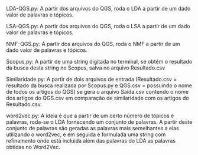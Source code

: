 LDA-QGS.py: A partir dos arquivos do QGS, roda o LDA a partir de um dado valor de palavras e tópicos.

LSA-QGS.py: A partir dos arquivos do QGS, roda o LSA a partir de um dado valor de palavras e tópicos.

NMF-QGS.py: A partir dos arquivos do QGS, roda o NMF a partir de um dado valor de palavras e tópicos.

Scopus.py: A partir de uma string digitada no terminal, se obtém o resultado da busca desta string no Scopus, salva no arquivo Resultado.csv

Similaridade.py: A partir de dois arquivos de entrada (Resultado.csv = resultado da busca realizada por Scopus.py e QGS.csv = possuindo o nome de todos os artigos do QGS) se gera o arquivo Saida.csv contendo o nome dos artigos do QGS.csv em comparação de similaridade com os artigos do Resultado.csv.

word2vec.py: A ideia é que a partir de um certo número de tópicos e palavras, roda-se o LDA fornecendo um conjunto de palavras. A partir deste conjunto de palavras são geradas as palavras mais semelhantes a elas utilizando o word2vec, e em seguida é formulada uma string com refinamento onde está incluida além das palavras do LDA as palavras obtidas no Word2Vec.
